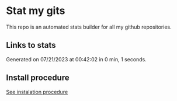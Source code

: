 # Stat my gits

This repo is an automated stats builder for all my github repositories.

## Links to stats


Generated on 07/21/2023 at 00:42:02 in 0 min, 1 seconds.

## Install procedure

[See instalation procedure](./src/install.md)
